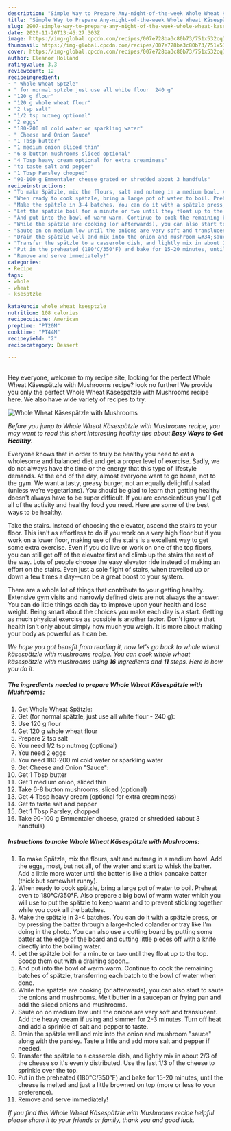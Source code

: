 ```yaml
---
description: "Simple Way to Prepare Any-night-of-the-week Whole Wheat Käsespätzle with Mushrooms"
title: "Simple Way to Prepare Any-night-of-the-week Whole Wheat Käsespätzle with Mushrooms"
slug: 2907-simple-way-to-prepare-any-night-of-the-week-whole-wheat-kasespatzle-with-mushrooms
date: 2020-11-20T13:46:27.303Z
image: https://img-global.cpcdn.com/recipes/007e728ba3c80b73/751x532cq70/whole-wheat-kasespatzle-with-mushrooms-recipe-main-photo.jpg
thumbnail: https://img-global.cpcdn.com/recipes/007e728ba3c80b73/751x532cq70/whole-wheat-kasespatzle-with-mushrooms-recipe-main-photo.jpg
cover: https://img-global.cpcdn.com/recipes/007e728ba3c80b73/751x532cq70/whole-wheat-kasespatzle-with-mushrooms-recipe-main-photo.jpg
author: Eleanor Holland
ratingvalue: 3.3
reviewcount: 12
recipeingredient:
- " Whole Wheat Sptzle"
- " for normal sptzle just use all white flour  240 g"
- "120 g flour"
- "120 g whole wheat flour"
- "2 tsp salt"
- "1/2 tsp nutmeg optional"
- "2 eggs"
- "180-200 ml cold water or sparkling water"
- " Cheese and Onion Sauce"
- "1 Tbsp butter"
- "1 medium onion sliced thin"
- "6-8 button mushrooms sliced optional"
- "4 Tbsp heavy cream optional for extra creaminess"
- "to taste salt and pepper"
- "1 Tbsp Parsley chopped"
- "90-100 g Emmentaler cheese grated or shredded about 3 handfuls"
recipeinstructions:
- "To make Spätzle, mix the flours, salt and nutmeg in a medium bowl. Add the eggs, most, but not all, of the water and start to whisk the batter. Add a little more water until the batter is like a thick pancake batter (thick but somewhat runny)."
- "When ready to cook spätzle, bring a large pot of water to boil. Preheat oven to 180°C/350°F. Also prepare a big bowl of warm water which you will use to put the spätzle to keep warm and to prevent sticking together while you cook all the batches."
- "Make the spätzle in 3-4 batches. You can do it with a spätzle press, or by pressing the batter through a large-holed colander or tray like I&#39;m doing in the photo. You can also use a cutting board by putting some batter at the edge of the board and cutting little pieces off with a knife directly into the boiling water."
- "Let the spätzle boil for a minute or two until they float up to the top. Scoop them out with a draining spoon..."
- "And put into the bowl of warm warm. Continue to cook the remaining batches of spätzle, transferring each batch to the bowl of water when done."
- "While the spätzle are cooking (or afterwards), you can also start to saute the onions and mushrooms. Melt butter in a saucepan or frying pan and add the sliced onions and mushrooms."
- "Saute on on medium low until the onions are very soft and translucent. Add the heavy cream if using and simmer for 2-3 minutes. Turn off heat and add a sprinkle of salt and pepper to taste."
- "Drain the spätzle well and mix into the onion and mushroom &#34;sauce&#34; along with the parsley. Taste a little and add more salt and pepper if needed."
- "Transfer the spätzle to a casserole dish, and lightly mix in about 2/3 of the cheese so it&#39;s evenly distributed. Use the last 1/3 of the cheese to sprinkle over the top."
- "Put in the preheated (180°C/350°F) and bake for 15-20 minutes, until the cheese is melted and just a little browned on top (more or less to your preference)."
- "Remove and serve immediately!"
categories:
- Recipe
tags:
- whole
- wheat
- ksesptzle

katakunci: whole wheat ksesptzle 
nutrition: 108 calories
recipecuisine: American
preptime: "PT20M"
cooktime: "PT44M"
recipeyield: "2"
recipecategory: Dessert

---
```

<br>
Hey everyone, welcome to my recipe site, looking for the perfect Whole Wheat Käsespätzle with Mushrooms recipe? look no further! We provide you only the perfect Whole Wheat Käsespätzle with Mushrooms recipe here. We also have wide variety of recipes to try.
<br>


![Whole Wheat Käsespätzle with Mushrooms](https://img-global.cpcdn.com/recipes/007e728ba3c80b73/751x532cq70/whole-wheat-kasespatzle-with-mushrooms-recipe-main-photo.jpg)

<i>Before you jump to Whole Wheat Käsespätzle with Mushrooms recipe, you may want to read this short interesting healthy tips about <strong>Easy Ways to Get Healthy</strong>.</i>

Everyone knows that in order to truly be healthy you need to eat a wholesome and balanced diet and get a proper level of exercise. Sadly, we do not always have the time or the energy that this type of lifestyle demands. At the end of the day, almost everyone want to go home, not to the gym. We want a tasty, greasy burger, not an equally delightful salad (unless we’re vegetarians). You should be glad to learn that getting healthy doesn't always have to be super difficult. If you are conscientious you'll get all of the activity and healthy food you need. Here are some of the best ways to be healthy.

Take the stairs. Instead of choosing the elevator, ascend the stairs to your floor. This isn't as effortless to do if you work on a very high floor but if you work on a lower floor, making use of the stairs is a excellent way to get some extra exercise. Even if you do live or work on one of the top floors, you can still get off of the elevator first and climb up the stairs the rest of the way. Lots of people choose the easy elevator ride instead of making an effort on the stairs. Even just a sole flight of stairs, when travelled up or down a few times a day--can be a great boost to your system. 

There are a whole lot of things that contribute to your getting healthy. Extensive gym visits and narrowly defined diets are not always the answer. You can do little things each day to improve upon your health and lose weight. Being smart about the choices you make each day is a start. Getting as much physical exercise as possible is another factor. Don't ignore that health isn't only about simply how much you weigh. It is more about making your body as powerful as it can be. 


<i>We hope you got benefit from reading it, now let's go back to whole wheat käsespätzle with mushrooms recipe. You can cook whole wheat käsespätzle with mushrooms using <strong>16</strong> ingredients and <strong>11</strong> steps. Here is how you do it.
</i>

##### The ingredients needed to prepare Whole Wheat Käsespätzle with Mushrooms:

1. Get  Whole Wheat Spätzle:
1. Get  (for normal spätzle, just use all white flour - 240 g):
1. Use 120 g flour
1. Get 120 g whole wheat flour
1. Prepare 2 tsp salt
1. You need 1/2 tsp nutmeg (optional)
1. You need 2 eggs
1. You need 180-200 ml cold water or sparkling water
1. Get  Cheese and Onion &#34;Sauce&#34;:
1. Get 1 Tbsp butter
1. Get 1 medium onion, sliced thin
1. Take 6-8 button mushrooms, sliced (optional)
1. Get 4 Tbsp heavy cream (optional for extra creaminess)
1. Get to taste salt and pepper
1. Get 1 Tbsp Parsley, chopped
1. Take 90-100 g Emmentaler cheese, grated or shredded (about 3 handfuls)


##### Instructions to make Whole Wheat Käsespätzle with Mushrooms:

1. To make Spätzle, mix the flours, salt and nutmeg in a medium bowl. Add the eggs, most, but not all, of the water and start to whisk the batter. Add a little more water until the batter is like a thick pancake batter (thick but somewhat runny).
1. When ready to cook spätzle, bring a large pot of water to boil. Preheat oven to 180°C/350°F. Also prepare a big bowl of warm water which you will use to put the spätzle to keep warm and to prevent sticking together while you cook all the batches.
1. Make the spätzle in 3-4 batches. You can do it with a spätzle press, or by pressing the batter through a large-holed colander or tray like I&#39;m doing in the photo. You can also use a cutting board by putting some batter at the edge of the board and cutting little pieces off with a knife directly into the boiling water.
1. Let the spätzle boil for a minute or two until they float up to the top. Scoop them out with a draining spoon...
1. And put into the bowl of warm warm. Continue to cook the remaining batches of spätzle, transferring each batch to the bowl of water when done.
1. While the spätzle are cooking (or afterwards), you can also start to saute the onions and mushrooms. Melt butter in a saucepan or frying pan and add the sliced onions and mushrooms.
1. Saute on on medium low until the onions are very soft and translucent. Add the heavy cream if using and simmer for 2-3 minutes. Turn off heat and add a sprinkle of salt and pepper to taste.
1. Drain the spätzle well and mix into the onion and mushroom &#34;sauce&#34; along with the parsley. Taste a little and add more salt and pepper if needed.
1. Transfer the spätzle to a casserole dish, and lightly mix in about 2/3 of the cheese so it&#39;s evenly distributed. Use the last 1/3 of the cheese to sprinkle over the top.
1. Put in the preheated (180°C/350°F) and bake for 15-20 minutes, until the cheese is melted and just a little browned on top (more or less to your preference).
1. Remove and serve immediately!


<i>If you find this Whole Wheat Käsespätzle with Mushrooms recipe helpful please share it to your friends or family, thank you and good luck.</i>
